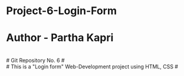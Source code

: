 # Project-6-Login-Form

# Author - Partha Kapri
<br>
# Git Repository No. 6 #
<br>
# This is a "Login form" Web-Development project using HTML, CSS #
